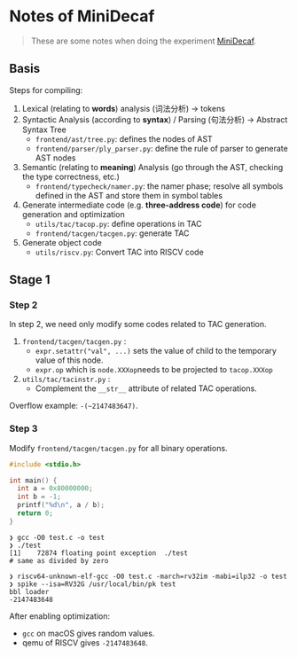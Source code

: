 # Notes of MiniDecaf

> These are some notes when doing the experiment [MiniDecaf](https://decaf-lang.github.io/minidecaf-tutorial/).

## Basis

Steps for compiling:

1. Lexical (relating to **words**) analysis (词法分析) → tokens
2. Syntactic Analysis (according to **syntax**) / Parsing (句法分析) → Abstract Syntax Tree
    - `frontend/ast/tree.py`: defines the nodes of AST
    - `frontend/parser/ply_parser.py`: define the rule of parser to generate AST nodes
3. Semantic (relating to **meaning**) Analysis (go through the AST, checking the type correctness, etc.)
    - `frontend/typecheck/namer.py`: the namer phase; resolve all symbols defined in the AST and store them in symbol tables
4. Generate intermediate code (e.g. **three-address code**) for code generation and optimization
    - `utils/tac/tacop.py`: define operations in TAC
    - `frontend/tacgen/tacgen.py`: generate TAC
5. Generate object code
    - `utils/riscv.py`: Convert TAC into RISCV code

## Stage 1

### Step 2

In step 2, we need only modify some codes related to TAC generation.

1. `frontend/tacgen/tacgen.py` : 
    - `expr.setattr("val", ...)` sets the value of child to the temporary value of this node.
    - `expr.op` which is `node.XXXop`needs to be projected to `tacop.XXXop`
2. `utils/tac/tacinstr.py` :
    - Complement the `__str__` attribute of related TAC operations.

Overflow example: `-(~2147483647)`.

### Step 3

Modify `frontend/tacgen/tacgen.py` for all binary operations.

```c
#include <stdio.h>

int main() {
  int a = 0x80000000;
  int b = -1;
  printf("%d\n", a / b);
  return 0;
}
```

```shell
❯ gcc -O0 test.c -o test
❯ ./test
[1]    72874 floating point exception  ./test
# same as divided by zero

❯ riscv64-unknown-elf-gcc -O0 test.c -march=rv32im -mabi=ilp32 -o test
❯ spike --isa=RV32G /usr/local/bin/pk test
bbl loader
-2147483648
```

After enabling optimization:

- `gcc` on macOS gives random values.
- qemu of RISCV gives `-2147483648`.

